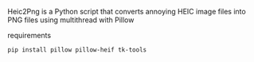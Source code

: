 Heic2Png is a Python script that converts annoying HEIC image files into PNG files using multithread with Pillow

requirements
```bash
pip install pillow pillow-heif tk-tools
```

